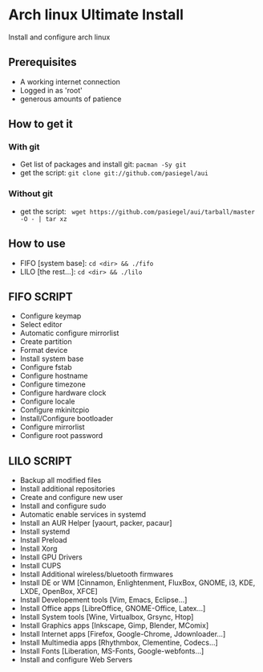 

# Arch linux Ultimate Install

Install and configure arch linux


## Prerequisites

- A working internet connection
- Logged in as 'root'
- generous amounts of patience

## How to get it
### With git
- Get list of packages and install git: `pacman -Sy git`
- get the script: `git clone git://github.com/pasiegel/aui`

### Without git
- get the script: ` wget https://github.com/pasiegel/aui/tarball/master -O - | tar xz`

## How to use
- FIFO [system base]: `cd <dir> && ./fifo`
- LILO [the rest...]: `cd <dir> && ./lilo`

## FIFO SCRIPT
- Configure keymap
- Select editor
- Automatic configure mirrorlist
- Create partition
- Format device
- Install system base
- Configure fstab
- Configure hostname
- Configure timezone
- Configure hardware clock
- Configure locale
- Configure mkinitcpio
- Install/Configure bootloader
- Configure mirrorlist
- Configure root password

## LILO SCRIPT
- Backup all modified files
- Install additional repositories
- Create and configure new user
- Install and configure sudo
- Automatic enable services in systemd
- Install an AUR Helper [yaourt, packer, pacaur]
- Install systemd
- Install Preload
- Install Xorg
- Install GPU Drivers
- Install CUPS
- Install Additional wireless/bluetooth firmwares
- Install DE or WM [Cinnamon, Enlightenment, FluxBox, GNOME, i3, KDE, LXDE, OpenBox, XFCE]
- Install Developement tools [Vim, Emacs, Eclipse...]
- Install Office apps [LibreOffice, GNOME-Office, Latex...]
- Install System tools [Wine, Virtualbox, Grsync, Htop]
- Install Graphics apps [Inkscape, Gimp, Blender, MComix]
- Install Internet apps [Firefox, Google-Chrome, Jdownloader...]
- Install Multimedia apps [Rhythmbox, Clementine, Codecs...]
- Install Fonts [Liberation, MS-Fonts, Google-webfonts...]
- Install and configure Web Servers
